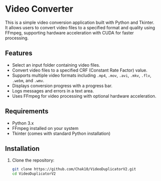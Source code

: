 # Video Converter

This is a simple video conversion application built with Python and Tkinter. It allows users to convert video files to a specified format and quality using FFmpeg, supporting hardware acceleration with CUDA for faster processing.

## Features

- Select an input folder containing video files.
- Convert video files to a specified CRF (Constant Rate Factor) value.
- Supports multiple video formats including `.mp4`, `.mov`, `.avi`, `.mkv`, `.flv`, `.webm`, and `.wmv`.
- Displays conversion progress with a progress bar.
- Logs messages and errors in a text area.
- Uses FFmpeg for video processing with optional hardware acceleration.

## Requirements

- Python 3.x
- FFmpeg installed on your system
- Tkinter (comes with standard Python installation)

## Installation

1. Clone the repository:
   ```bash
   git clone https://github.com/Chak10/VideoDuplicatorV2.git
   cd VideoDuplicatorV2
